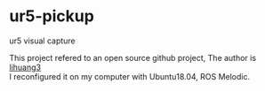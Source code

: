 # ur5-pickup
ur5 visual capture

This project refered to an open source github project, The author is [lihuang3](https://github.com/lihuang3/ur5_ROS-Gazebo)\
I reconfigured it on my computer with Ubuntu18.04, ROS Melodic.
